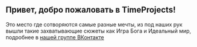 ## Привет, добро пожаловать в TimeProjects!

Это место где сотворяются самые разные мечты, из под наших рук вышли такие захватывающие сюжеты как Игра Бога и Идеальный мир, подробнее в [нашей группе ВКонтакте](https://vk.com/timeprojects)
